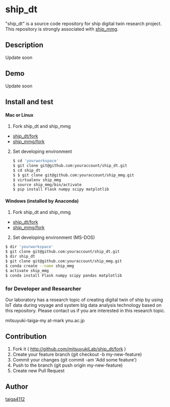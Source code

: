 # ship_dt
"ship_dt" is a source code repository for ship digital twin research project. This repository is strongly associated with [ship_mmg](http://github.com/taiga4112/ship_mmg/).

## Description
Update soon

## Demo
Update soon


## Install and test
#### Mac or Linux
1. Fork ship_dt and ship_mmg
  - [ship_dt/fork](http://github.com/taiga4112/ship_dt/fork)
  - [ship_mmg/fork](http://github.com/taiga4112/ship_mmg/fork)

2. Set developing environment
	```bash
	$ cd 'yourworkspace'
	$ git clone git@github.com:youraccount/ship_dt.git
	$ cd ship_dt
	$ $ git clone git@github.com:youraccount/ship_mmg.git
	$ virtualenv ship_mmg
	$ source ship_mmg/bin/activate
	$ pip install Flask numpy scipy matplotlib
	```


#### Windows (installed by Anaconda)
1. Fork ship_dt and ship_mmg
  - [ship_dt/fork](http://github.com/taiga4112/ship_dt/fork)
  - [ship_mmg/fork](http://github.com/taiga4112/ship_mmg/fork)

2. Set developing environment (MS-DOS)
  ```bash
  $ dir 'yourworkspace'
  $ git clone git@github.com:youraccount/ship_dt.git
  $ dir ship_dt
  $ git clone git@github.com:youraccount/ship_mmg.git
  $ conda create --name ship_mmg
  $ activate ship_mmg
  $ conda install Flask numpy scipy pandas matplotlib
  ```

### for Developer and Researcher
Our laboratory has a research topic of creating digital twin of ship by using IoT data during voyage and system big data analysis technology based on this repository. Please contact us if you are interested in this research topic.

mitsuyuki-taiga-my  at-mark  ynu.ac.jp


## Contribution
1. Fork it ( http://github.com/mitsuyukiLab/ship_dt/fork )
2. Create your feature branch (git checkout -b my-new-feature)
3. Commit your changes (git commit -am 'Add some feature')
4. Push to the branch (git push origin my-new-feature)
5. Create new Pull Request

## Author

[taiga4112](https://github.com/taiga4112)
